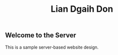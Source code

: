 <html lang="en">
<head>
    <meta charset="UTF-8">
    <meta name="viewport" content="width=device-width, initial-scale=1.0">
    <title>Lian Dgaih Don</title>
    <link rel="stylesheet" href="styles.css">
</head>
<body>
    <header>
        <h1>Lian Dgaih Don</h1>
    </header>
    <main>
        <section class="server-info">
            <h2>Welcome to the Server</h2>
            <p>This is a sample server-based website design.</p>
        </section>
    </main>
    <script src="script.js"></script>
</body>
</html>

